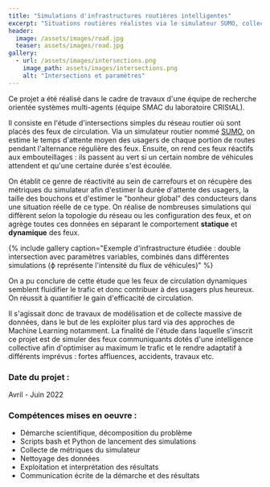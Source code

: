```yaml
---
title: "Simulations d'infrastructures routières intelligentes"
excerpt: "Situations routières réalistes via le simulateur SUMO, collecte de données pour forger un système multi-agents minimisant l'attente des véhicules"
header:
  image: /assets/images/road.jpg
  teaser: assets/images/road.jpg
gallery:
  - url: /assets/images/intersections.png
    image_path: assets/images/intersections.png
    alt: "Intersections et paramètres"
---
```


Ce projet a été réalisé dans le cadre de travaux d'une équipe de recherche orientée systèmes multi-agents (équipe SMAC du laboratoire CRIStAL).  

Il consiste en l'étude d'intersections simples du réseau routier où sont placés des feux de circulation. Via un simulateur routier nommé [SUMO](https://sumo.dlr.de/), on estime le temps d'attente moyen des usagers de chaque portion de routes pendant l'alternance régulière des feux. Ensuite, on rend ces feux réactifs aux embouteillages : ils passent au vert si un certain nombre de véhicules attendent et qu'une certaine durée s'est écoulée. 

On établit ce genre de réactivité au sein de carrefours et on récupère des métriques du simulateur afin d'estimer la durée d'attente des usagers, la taille des bouchons et d'estimer le "bonheur global" des conducteurs dans une situation réelle de ce type. On réalise de nombreuses simulations qui diffèrent selon la topologie du réseau ou les configuration des feux, et on agrège toutes ces données en séparant le comportement **statique** et **dynamique** des feux.  

{% include gallery caption="Exemple d'infrastructure étudiée : double intersection avec paramètres variables, combinés dans différentes simulations (ϕ représente l'intensité du flux de véhicules)" %}

On a pu conclure de cette étude que les feux de circulation dynamiques semblent fluidifier le trafic et donc contribuer à des usagers plus heureux. On réussit à quantifier le gain d'efficacité de circulation.  

Il s'agissait donc de travaux de modélisation et de collecte massive de données, dans le but de les exploiter plus tard via des approches de Machine Learning notamment. La finalité de l'étude dans laquelle s'inscrit ce projet est de simuler des feux communiquants dotés d'une intelligence collective afin d'optimiser au maximum le trafic et le rendre adaptatif à différents imprévus : fortes affluences, accidents, travaux etc.


### Date du projet :
Avril - Juin 2022

### Compétences mises en oeuvre :
- Démarche scientifique, décomposition du problème
- Scripts bash et Python de lancement des simulations
- Collecte de métriques du simulateur
- Nettoyage des données
- Exploitation et interprétation des résultats
- Communication écrite de la démarche et des résultats